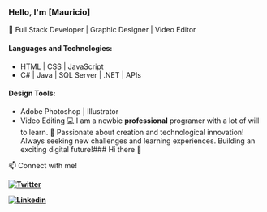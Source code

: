 ### Hello, I'm [Mauricio]

🚀 Full Stack Developer | Graphic Designer | Video Editor 

#### Languages and Technologies:
- HTML | CSS | JavaScript
- C# | Java | SQL Server | .NET | APIs

#### Design Tools:
- Adobe Photoshop | Illustrator
- Video Editing
💻 I am a ~~newbie~~ **professional** programer with a lot of will to learn.
🌟 Passionate about creation and technological innovation! Always seeking new challenges and learning experiences. Building an exciting digital future!### Hi there 👋

📫 Connect with me! 
<b/>

[![Twitter](https://img.shields.io/badge/Twitter-@ElVacah-1DA1F2?style=for-the-badge&logo=twitter&logoColor=white&labelColor=101010)](https://twitter.com/ElVacah)
<b/>

[![Linkedin](https://img.shields.io/badge/LinkedIn-0077B5?style=for-the-badge&logo=linkedin&logoColor=white)](https://www.linkedin.com/in/mauricio-vacarezza-1b5b48286/)
<b/>
